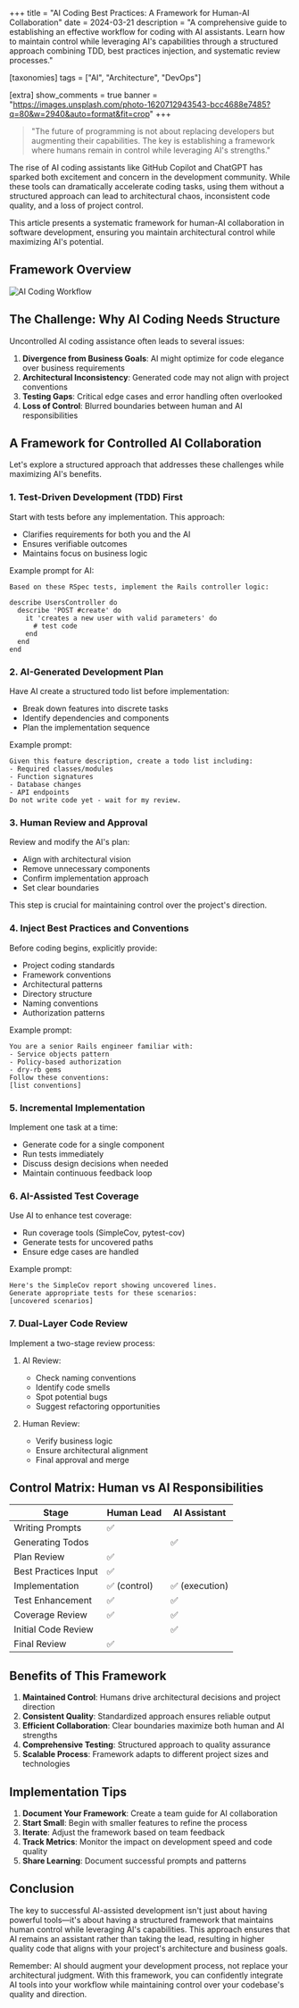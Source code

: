 +++
title = "AI Coding Best Practices: A Framework for Human-AI Collaboration"
date = 2024-03-21
description = "A comprehensive guide to establishing an effective workflow for coding with AI assistants. Learn how to maintain control while leveraging AI's capabilities through a structured approach combining TDD, best practices injection, and systematic review processes."

[taxonomies]
tags = ["AI", "Architecture", "DevOps"]

[extra]
show_comments = true
banner = "https://images.unsplash.com/photo-1620712943543-bcc4688e7485?q=80&w=2940&auto=format&fit=crop"
+++

> "The future of programming is not about replacing developers but augmenting their capabilities. The key is establishing a framework where humans remain in control while leveraging AI's strengths."

The rise of AI coding assistants like GitHub Copilot and ChatGPT has sparked both excitement and concern in the development community. While these tools can dramatically accelerate coding tasks, using them without a structured approach can lead to architectural chaos, inconsistent code quality, and a loss of project control.

This article presents a systematic framework for human-AI collaboration in software development, ensuring you maintain architectural control while maximizing AI's potential.

## Framework Overview

![AI Coding Workflow](workflow.png)

## The Challenge: Why AI Coding Needs Structure

Uncontrolled AI coding assistance often leads to several issues:

1. **Divergence from Business Goals**: AI might optimize for code elegance over business requirements
2. **Architectural Inconsistency**: Generated code may not align with project conventions
3. **Testing Gaps**: Critical edge cases and error handling often overlooked
4. **Loss of Control**: Blurred boundaries between human and AI responsibilities

## A Framework for Controlled AI Collaboration

Let's explore a structured approach that addresses these challenges while maximizing AI's benefits.

### 1. Test-Driven Development (TDD) First

Start with tests before any implementation. This approach:
- Clarifies requirements for both you and the AI
- Ensures verifiable outcomes
- Maintains focus on business logic

Example prompt for AI:
```
Based on these RSpec tests, implement the Rails controller logic:

describe UsersController do
  describe 'POST #create' do
    it 'creates a new user with valid parameters' do
      # test code
    end
  end
end
```

### 2. AI-Generated Development Plan

Have AI create a structured todo list before implementation:
- Break down features into discrete tasks
- Identify dependencies and components
- Plan the implementation sequence

Example prompt:
```
Given this feature description, create a todo list including:
- Required classes/modules
- Function signatures
- Database changes
- API endpoints
Do not write code yet - wait for my review.
```

### 3. Human Review and Approval

Review and modify the AI's plan:
- Align with architectural vision
- Remove unnecessary components
- Confirm implementation approach
- Set clear boundaries

This step is crucial for maintaining control over the project's direction.

### 4. Inject Best Practices and Conventions

Before coding begins, explicitly provide:
- Project coding standards
- Framework conventions
- Architectural patterns
- Directory structure
- Naming conventions
- Authorization patterns

Example prompt:
```
You are a senior Rails engineer familiar with:
- Service objects pattern
- Policy-based authorization
- dry-rb gems
Follow these conventions:
[list conventions]
```

### 5. Incremental Implementation

Implement one task at a time:
- Generate code for a single component
- Run tests immediately
- Discuss design decisions when needed
- Maintain continuous feedback loop

### 6. AI-Assisted Test Coverage

Use AI to enhance test coverage:
- Run coverage tools (SimpleCov, pytest-cov)
- Generate tests for uncovered paths
- Ensure edge cases are handled

Example prompt:
```
Here's the SimpleCov report showing uncovered lines.
Generate appropriate tests for these scenarios:
[uncovered scenarios]
```

### 7. Dual-Layer Code Review

Implement a two-stage review process:
1. AI Review:
   - Check naming conventions
   - Identify code smells
   - Spot potential bugs
   - Suggest refactoring opportunities

2. Human Review:
   - Verify business logic
   - Ensure architectural alignment
   - Final approval and merge

## Control Matrix: Human vs AI Responsibilities

| Stage | Human Lead | AI Assistant |
|-------|------------|-------------|
| Writing Prompts | ✅ | |
| Generating Todos | | ✅ |
| Plan Review | ✅ | |
| Best Practices Input | ✅ | |
| Implementation | ✅ (control) | ✅ (execution) |
| Test Enhancement | ✅ | ✅ |
| Coverage Review | ✅ | ✅ |
| Initial Code Review | | ✅ |
| Final Review | ✅ | |

## Benefits of This Framework

1. **Maintained Control**: Humans drive architectural decisions and project direction
2. **Consistent Quality**: Standardized approach ensures reliable output
3. **Efficient Collaboration**: Clear boundaries maximize both human and AI strengths
4. **Comprehensive Testing**: Structured approach to quality assurance
5. **Scalable Process**: Framework adapts to different project sizes and technologies

## Implementation Tips

1. **Document Your Framework**: Create a team guide for AI collaboration
2. **Start Small**: Begin with smaller features to refine the process
3. **Iterate**: Adjust the framework based on team feedback
4. **Track Metrics**: Monitor the impact on development speed and code quality
5. **Share Learning**: Document successful prompts and patterns

## Conclusion

The key to successful AI-assisted development isn't just about having powerful tools—it's about having a structured framework that maintains human control while leveraging AI's capabilities. This approach ensures that AI remains an assistant rather than taking the lead, resulting in higher quality code that aligns with your project's architecture and business goals.

Remember: AI should augment your development process, not replace your architectural judgment. With this framework, you can confidently integrate AI tools into your workflow while maintaining control over your codebase's quality and direction. 